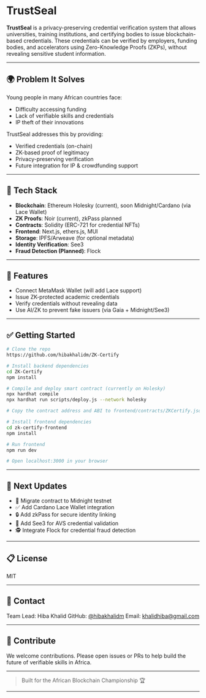 # TrustSeal

**TrustSeal** is a privacy-preserving credential verification system that allows universities, training institutions, and certifying bodies to issue blockchain-based credentials. These credentials can be verified by employers, funding bodies, and accelerators using Zero-Knowledge Proofs (ZKPs), without revealing sensitive student information.

---

## 🌍 Problem It Solves
Young people in many African countries face:
- Difficulty accessing funding
- Lack of verifiable skills and credentials
- IP theft of their innovations

TrustSeal addresses this by providing:
- Verified credentials (on-chain)
- ZK-based proof of legitimacy
- Privacy-preserving verification
- Future integration for IP & crowdfunding support

---

## 🔧 Tech Stack
- **Blockchain**: Ethereum Holesky (current), soon Midnight/Cardano (via Lace Wallet)
- **ZK Proofs**: Noir (current), zkPass planned
- **Contracts**: Solidity (ERC-721 for credential NFTs)
- **Frontend**: Next.js, ethers.js, MUI
- **Storage**: IPFS/Arweave (for optional metadata)
- **Identity Verification**: See3
- **Fraud Detection (Planned)**: Flock

---

## 🚀 Features
- Connect MetaMask Wallet (will add Lace support)
- Issue ZK-protected academic credentials
- Verify credentials without revealing data
- Use AI/ZK to prevent fake issuers (via Gaia + Midnight/See3)

---

## ✅ Getting Started

```bash
# Clone the repo
https://github.com/hibakhalidm/ZK-Certify

# Install backend dependencies
cd ZK-Certify
npm install

# Compile and deploy smart contract (currently on Holesky)
npx hardhat compile
npx hardhat run scripts/deploy.js --network holesky

# Copy the contract address and ABI to frontend/contracts/ZKCertify.json

# Install frontend dependencies
cd zk-certify-frontend
npm install

# Run frontend
npm run dev

# Open localhost:3000 in your browser
```

---

## 🔄 Next Updates
- 🔁 Migrate contract to Midnight testnet
- ✅ Add Cardano Lace Wallet integration
- 🔒 Add zkPass for secure identity linking
- 🧠 Add See3 for AVS credential validation
- 🕵️ Integrate Flock for credential fraud detection

---

## 📋 License
MIT

---

## 📣 Contact
Team Lead: Hiba Khalid
GitHub: [@hibakhalidm](https://github.com/hibakhalidm)
Email: khalidhiba@gmail.com


---

## 🌟 Contribute
We welcome contributions. Please open issues or PRs to help build the future of verifiable skills in Africa.

---

> Built for the African Blockchain Championship 🏆

---